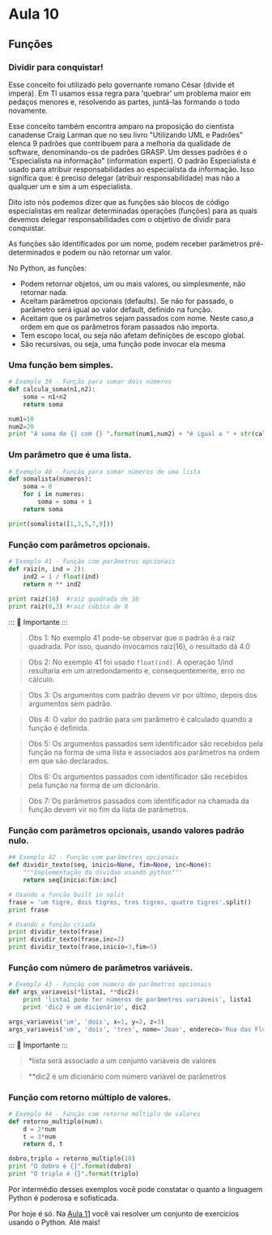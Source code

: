 # Aula 10

## Funções

### Dividir para conquistar! 
Esse conceito foi utilizado pelo governante romano César (divide et impera). Em TI usamos essa regra para 'quebrar' um problema maior em pedaços menores e, resolvendo as partes,   juntá-las formando o todo novamente.

Esse conceito também encontra amparo na proposição do cientista canadense Craig Larman   que no seu livro  "Utilizando UML e Padrões" elenca 9 padrões que contribuem para a melhoria da qualidade de software, denominando-os de padrões GRASP. Um desses padrões  é o "Especialista na informação" (information expert). O padrão Especialista é usado  para atribuir responsabilidades ao especialista da informação. Isso significa que: é preciso delegar (atribuir responsabilidade) mas não a qualquer um e sim a um especialista. 

Dito isto nós podemos dizer que as funções são blocos de código especialistas em realizar determinadas operações (funções) para as quais devemos delegar responsabilidades com o objetivo de dividir para conquistar.

As funções são identificados por um nome, podem receber parâmetros pré-determinados e podem ou não retornar um valor.

No Python, as funções: 
- Podem retornar objetos, um ou mais valores, ou simplesmente, não retornar nada.
- Aceitam parâmetros opcionais (defaults). Se não for passado, o parâmetro será
igual ao valor default, definido na função.
- Aceitam que os parâmetros sejam passados com nome. Neste caso,a ordem em que
os parâmetros foram passados não importa.
- Tem escopo local, ou seja não afetam definições de
escopo global.
- São recursivas, ou seja, uma função pode invocar ela mesma

### Uma função bem simples.

```python
# Exemplo 39 - Função para somar dois números 
def calcula_soma(n1,n2):
    soma = n1+n2
    return soma

num1=10
num2=20
print "A soma de {} com {} ".format(num1,num2) + "é igual a " + str(calcula_soma(num1,num2))

```
### Um parâmetro que é uma lista.

```python
# Exemplo 40 - Função para somar números de uma lista
def somalista(numeros):
    soma = 0
    for i in numeros:
        soma = soma + i
    return soma

print(somalista([1,3,5,7,9]))
```

### Função com parâmetros opcionais.

```python
# Exemplo 41 - Função com parâmetros opcionais
def raiz(n, ind = 2):
    ind2 = 1 / float(ind)
    return n ** ind2
    
print raiz(16)  #raiz quadrada de 16
print raiz(8,3) #raiz cúbica de 8
```

::: :pushpin: Importante :::

> Obs 1: No exemplo 41 pode-se observar que o padrão é a raiz quadrada. Por isso, quando invocamos raiz(16), o resultado dá 4.0

> Obs 2: No exemplo 41 foi usado `float(ind)`. A operação 1/ind resultaria em um arredondamento e, consequentemente, erro no cálculo.

> Obs 3: Os argumentos com padrão devem vir por último, depois dos argumentos sem
padrão.

> Obs 4: O valor do padrão para um parâmetro é calculado quando a função é definida.

> Obs 5: Os argumentos passados sem identificador são recebidos pela função na forma de
uma lista e associados aos parâmetros na ordem em que são declarados.

> Obs 6: Os argumentos passados com identificador são recebidos pela função na forma de
um dicionário.

> Obs 7: Os parâmetros passados com identificador na chamada da função devem vir no fim da lista de parâmetros.

### Função com parâmetros opcionais, usando valores padrão nulo.

```python
## Exemplo 42 - Função com parâmetros opcionais
def dividir_texto(seq, inicio=None, fim=None, inc=None):
    """Implementação da dividao usando python"""
    return seq[inicio:fim:inc]

# Usando a funcão built in split
frase = 'um tigre, dois tigres, tres tigres, quatro tigres'.split()
print frase

# Usando a função criada
print dividir_texto(frase)
print dividir_texto(frase,inc=2)
print dividir_texto(frase,inicio=3,fim=5)
```

### Função com número de parâmetros variáveis.

```python
# Exemplo 43 - Função com número de parâmetros opcionais 
def args_variaveis(*lista1, **dic2):
    print 'lista1 pode ter números de parâmetros variáveis', lista1
    print 'dic2 é um dicionário', dic2

args_variaveis('um', 'dois', x=1, y=2, z=3)
args_variaveis('um', 'dois', 'tres', nome='Joao', endereco='Rua das Flores', complemenmto='Apto 1010')
```

::: :pushpin: Importante :::

>  *lista será associado a um conjunto variáveis de valores

>  **dic2 é um dicionário com número variável de parâmetros

### Função com retorno múltiplo de valores. 

```python
# Exemplo 44 - Função com retorno múltiplo de valores 
def retorno_multiplo(num):
    d = 2*num
    t = 3*num
    return d, t

dobro,triplo = retorno_multiplo(10)
print "O dobro é {}".format(dobro)
print "O triplo é {}".format(triplo)

```

Por intermédio desses exemplos você pode constatar o quanto a linguagem Python é poderosa e 
sofisticada.

Por hoje é só. Na [Aula 11](Aula11.md) você vai resolver um conjunto de exercícios usando o Python. Até mais!

